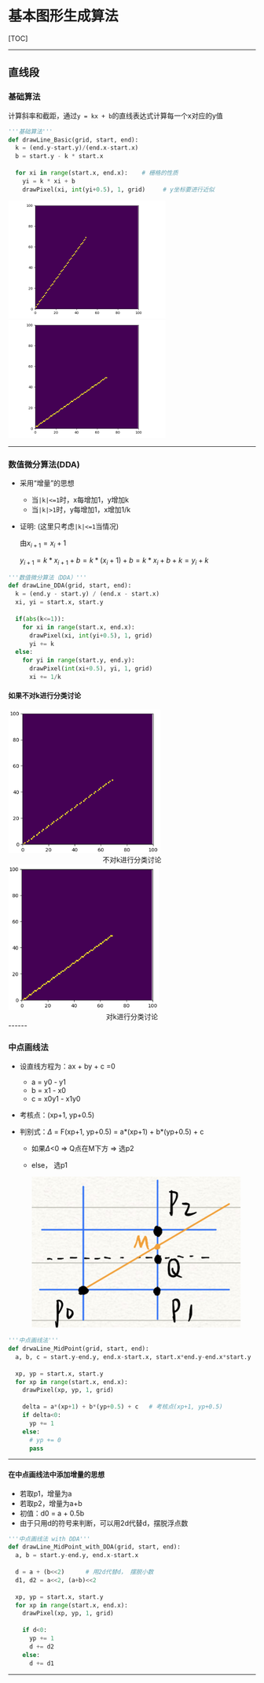 # 基本图形生成算法

[TOC]

------

## 直线段

### 基础算法

计算斜率和截距，通过`y = kx + b`的直线表达式计算每一个x对应的y值

```python
'''基础算法'''
def drawLine_Basic(grid, start, end):
  k = (end.y-start.y)/(end.x-start.x)
  b = start.y - k * start.x

  for xi in range(start.x, end.x):    # 栅格的性质
    yi = k * xi + b
    drawPixel(xi, int(yi+0.5), 1, grid)     # y坐标要进行近似
```

<img src="ScreenShots/Line/Basic1.png" alt="Basic1" style="zoom:50%;" />

<img src="ScreenShots/Line/Basic2.png" alt="Basic2" style="zoom:50%;" />

------

### 数值微分算法(DDA)

- 采用“增量”的思想

  - 当`|k|<=1`时，x每增加1，y增加k
  - 当`|k|>1`时，y每增加1，x增加1/k

- 证明: (这里只考虑`|k|<=1`当情况)

  由$x_{i+1} = x_{i} + 1$

  $y_{i+1} = k*x_{i+1} + b = k*(x_{i}+1) + b = k*x_{i} + b + k = y_{i} + k$

```python
'''数值微分算法（DDA）'''
def drawLine_DDA(grid, start, end):
  k = (end.y - start.y) / (end.x - start.x)
  xi, yi = start.x, start.y

  if(abs(k<=1)):
    for xi in range(start.x, end.x):
      drawPixel(xi, int(yi+0.5), 1, grid)
      yi += k
  else:
    for yi in range(start.y, end.y):
      drawPixel(int(xi+0.5), yi, 1, grid)
      xi += 1/k
```

#### 如果不对k进行分类讨论

<img src="ScreenShots/Line/non-classify.png" alt="non-classify" style="zoom:72%;" />

<center>不对k进行分类讨论</center>
<img src="ScreenShots/Line/classify.png" alt="classify" style="zoom:72%;" />

<center>对k进行分类讨论</center>
------

### 中点画线法

- 设直线方程为：ax + by + c =0

  - a = y0 - y1
  - b = x1 - x0
  - c = x0y1 - x1y0

- 考核点：(xp+1, yp+0.5)

- 判别式：$\Delta$ = F(xp+1, yp+0.5) = a*(xp+1) + b*(yp+0.5) + c

  - 如果$\Delta$<0 => Q点在M下方 => 选p2

  - else， 选p1

    <img src="ScreenShots/Line/MidPoint_principle.jpeg" alt="MidPoint_principle" style="zoom:50%;" />

```python
'''中点画线法'''
def drwaLine_MidPoint(grid, start, end):
  a, b, c = start.y-end.y, end.x-start.x, start.x*end.y-end.x*start.y

  xp, yp = start.x, start.y
  for xp in range(start.x, end.x):
    drawPixel(xp, yp, 1, grid)

    delta = a*(xp+1) + b*(yp+0.5) + c   # 考核点(xp+1, yp+0.5)
    if delta<0:
      yp += 1
    else:
      # yp += 0
      pass
```

------

#### 在中点画线法中添加增量的思想

- 若取p1，增量为a
- 若取p2，增量为a+b
- 初值：d0 = a + 0.5b
- 由于只用d的符号来判断，可以用2d代替d，摆脱浮点数

```python
'''中点画线法 with DDA'''
def drawLine_MidPoint_with_DDA(grid, start, end):
  a, b = start.y-end.y, end.x-start.x

  d = a + (b<<2)      # 用2d代替d， 摆脱小数
  d1, d2 = a<<2, (a+b)<<2

  xp, yp = start.x, start.y
  for xp in range(start.x, end.x):
    drawPixel(xp, yp, 1, grid)

    if d<0:
      yp += 1
      d += d2
    else:
      d += d1
```

------

